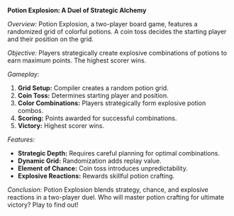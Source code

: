 **Potion Explosion: A Duel of Strategic Alchemy**

*Overview:*
Potion Explosion, a two-player board game, features a randomized grid of colorful potions. A coin toss decides the starting player and their position on the grid.

*Objective:*
Players strategically create explosive combinations of potions to earn maximum points. The highest scorer wins.

*Gameplay:*
1. **Grid Setup:** Compiler creates a random potion grid.
2. **Coin Toss:** Determines starting player and position.
3. **Color Combinations:** Players strategically form explosive potion combos.
4. **Scoring:** Points awarded for successful combinations.
5. **Victory:** Highest scorer wins.

*Features:*
- **Strategic Depth:** Requires careful planning for optimal combinations.
- **Dynamic Grid:** Randomization adds replay value.
- **Element of Chance:** Coin toss introduces unpredictability.
- **Explosive Reactions:** Rewards skillful potion crafting.

*Conclusion:*
Potion Explosion blends strategy, chance, and explosive reactions in a two-player duel. Who will master potion crafting for ultimate victory? Play to find out!
